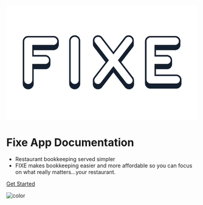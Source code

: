 ![logo](./_media/fixe-logo.png ':size=300')

# Fixe App Documentation
- Restaurant bookkeeping served simpler
- FIXE makes bookkeeping easier and more affordable so you can focus on what really matters…your restaurant.

[Get Started](#fixe-app-documentation)

<!-- background color -->

![color](#f0f0f0)